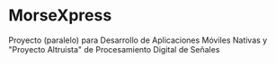 # MorseXpress
Proyecto (paralelo) para Desarrollo de Aplicaciones Móviles Nativas y "Proyecto Altruista" de Procesamiento Digital de Señales
